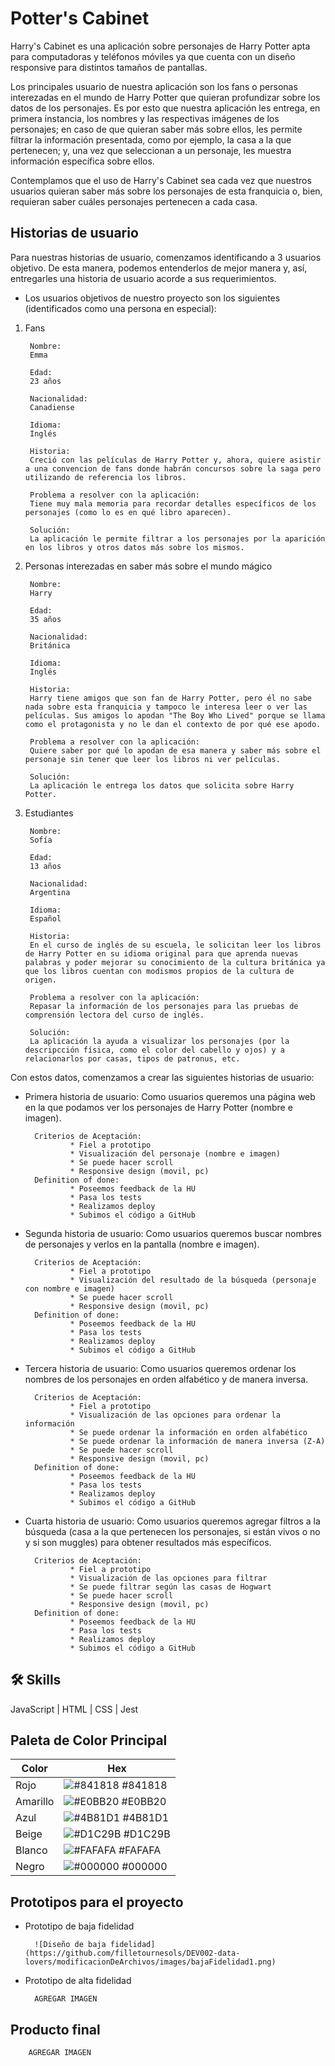 
# Potter's Cabinet
Harry's Cabinet es una aplicación sobre personajes de Harry Potter apta para computadoras y teléfonos móviles ya que cuenta con un diseño responsive para distintos tamaños de pantallas.

Los principales usuario de nuestra aplicación son los fans o personas interezadas en el mundo de Harry Potter que quieran profundizar sobre los datos de los personajes. Es por esto que nuestra aplicación les entrega, en primera instancia, los nombres y las respectivas imágenes de los personajes; en caso de que quieran saber más sobre ellos, les permite filtrar la información presentada, como por ejemplo, la casa a la que pertenecen; y, una vez que seleccionan a un personaje, les muestra información específica sobre ellos.

Contemplamos que el uso de Harry's Cabinet sea cada vez que nuestros usuarios quieran saber más sobre los personajes de esta franquicia o, bien, requieran saber cuáles personajes pertenecen a cada casa.


## Historias de usuario
Para nuestras historias de usuario, comenzamos identificando a 3 usuarios objetivo. De esta manera, podemos entenderlos de mejor manera y, así, entregarles una historia de usuario acorde a sus requerimientos.

* Los usuarios objetivos de nuestro proyecto son los siguientes (identificados como una persona en especial):

1. Fans

        Nombre:
        Emma

        Edad:
        23 años

        Nacionalidad:
        Canadiense

        Idioma:
        Inglés

        Historia:
        Creció con las películas de Harry Potter y, ahora, quiere asistir a una convencion de fans donde habrán concursos sobre la saga pero utilizando de referencia los libros.

        Problema a resolver con la aplicación:
        Tiene muy mala memoria para recordar detalles específicos de los personajes (como lo es en qué libro aparecen).

        Solución: 
        La aplicación le permite filtrar a los personajes por la aparición en los libros y otros datos más sobre los mismos.

2. Personas interezadas en saber más sobre el mundo mágico

        Nombre:
        Harry

        Edad:
        35 años

        Nacionalidad:
        Británica

        Idioma:
        Inglés

        Historia:
        Harry tiene amigos que son fan de Harry Potter, pero él no sabe nada sobre esta franquicia y tampoco le interesa leer o ver las películas. Sus amigos lo apodan "The Boy Who Lived" porque se llama como el protagonista y no le dan el contexto de por qué ese apodo.

        Problema a resolver con la aplicación:
        Quiere saber por qué lo apodan de esa manera y saber más sobre el personaje sin tener que leer los libros ni ver películas.

        Solución:
        La aplicación le entrega los datos que solicita sobre Harry Potter.

3. Estudiantes

        Nombre:
        Sofía

        Edad:
        13 años

        Nacionalidad:
        Argentina

        Idioma:
        Español

        Historia:
        En el curso de inglés de su escuela, le solicitan leer los libros de Harry Potter en su idioma original para que aprenda nuevas palabras y poder mejorar su conocimiento de la cultura británica ya que los libros cuentan con modismos propios de la cultura de origen.

        Problema a resolver con la aplicación:
        Repasar la información de los personajes para las pruebas de comprensión lectora del curso de inglés.

        Solución:
        La aplicación la ayuda a visualizar los personajes (por la descripcción física, como el color del cabello y ojos) y a relacionarlos por casas, tipos de patronus, etc.

Con estos datos, comenzamos a crear las siguientes historias de usuario:

* Primera historia de usuario:
        Como usuarios queremos una página web en la que podamos ver los personajes de Harry Potter (nombre e imagen).
        
        Criterios de Aceptación:
                * Fiel a prototipo
                * Visualización del personaje (nombre e imagen)
                * Se puede hacer scroll
                * Responsive design (movil, pc)
        Definition of done:
                * Poseemos feedback de la HU
                * Pasa los tests
                * Realizamos deploy
                * Subimos el código a GitHub

* Segunda historia de usuario:
        Como usuarios queremos buscar nombres de personajes y verlos en la pantalla (nombre e imagen).
        
        Criterios de Aceptación:
                * Fiel a prototipo
                * Visualización del resultado de la búsqueda (personaje con nombre e imagen)
                * Se puede hacer scroll
                * Responsive design (movil, pc)
        Definition of done:
                * Poseemos feedback de la HU
                * Pasa los tests
                * Realizamos deploy
                * Subimos el código a GitHub

* Tercera historia de usuario:
        Como usuarios queremos ordenar los nombres de los personajes en orden alfabético y de manera inversa.
        
        Criterios de Aceptación:
                * Fiel a prototipo
                * Visualización de las opciones para ordenar la información
                * Se puede ordenar la información en orden alfabético
                * Se puede ordenar la información de manera inversa (Z-A)
                * Se puede hacer scroll
                * Responsive design (movil, pc)
        Definition of done:
                * Poseemos feedback de la HU
                * Pasa los tests
                * Realizamos deploy
                * Subimos el código a GitHub

* Cuarta historia de usuario:
        Como usuarios queremos agregar filtros a la búsqueda (casa a la que pertenecen los personajes, si están vivos o no y si son muggles) para obtener resultados más específicos.
        
        Criterios de Aceptación:
                * Fiel a prototipo
                * Visualización de las opciones para filtrar
                * Se puede filtrar según las casas de Hogwart
                * Se puede hacer scroll
                * Responsive design (movil, pc)
        Definition of done:
                * Poseemos feedback de la HU
                * Pasa los tests
                * Realizamos deploy
                * Subimos el código a GitHub

## 🛠 Skills
JavaScript | HTML | CSS | Jest


## Paleta de Color Principal

| Color             | Hex                                                                |
| ----------------- | ------------------------------------------------------------------ |
| Rojo | ![#841818](https://via.placeholder.com/30/841818?text=+) #841818 |
| Amarillo | ![#E0BB20](https://via.placeholder.com/30/E0BB20?text=+) #E0BB20 |
| Azul | ![#4B81D1](https://via.placeholder.com/30/4B81D1?text=+) #4B81D1 |
| Beige | ![#D1C29B](https://via.placeholder.com/30/D1C29B?text=+) #D1C29B |
| Blanco | ![#FAFAFA](https://via.placeholder.com/30/FAFAFA?text=+) #FAFAFA |
| Negro | ![#000000](https://via.placeholder.com/30/000000?text=+) #000000 |


## Prototipos para el proyecto

* Prototipo de baja fidelidad

        ![Diseño de baja fidelidad](https://github.com/filletournesols/DEV002-data-lovers/modificacionDeArchivos/images/bajaFidelidad1.png)

* Prototipo de alta fidelidad

        AGREGAR IMAGEN

## Producto final

        AGREGAR IMAGEN